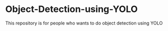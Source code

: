 # Object-Detection-using-YOLO
This repository is for people who wants to do object detection using YOLO 
